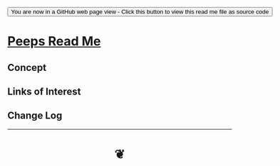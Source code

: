 <span style=display:none; >[You are now in a GitHub source code view - click this link to view Read Me file as a web page]( https://theo-armour.github.io/#snippets/0-templates/README.md "View file as a web page." ) </span>

<div><input type=button onclick="window.location.href='https://github.com/theo-armour/theo-armour.github.io/blob/master/snippets/0-templates/README.md'";
value='You are now in a GitHub web page view - Click this button to view this read me file as source code' ></div>

# [Peeps Read Me]( #snippets/0-templates/README.md )



## Concept


## Links of Interest


## Change Log


***

# <center title="hello!" ><a href=javascript:window.scrollTo(0,0); style=text-decoration:none; > ❦ </a></center>
